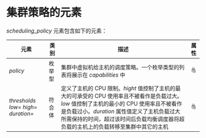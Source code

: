 # 集群策略的元素

*scheduling\_policy* 元素包含如下的元素：

|元素|类别|描述|属性|
|----|----|----|----|
|*policy*|枚举型|集群中虚拟机给主机的调度策略。一个枚举类型的列表将展示在 *capabilities* 中|![](../images/lock.png)|
|*thresholds low= high= duration=*|符合体|定义了主机的 CPU 限制。*hight* 值控制了主机的最大的可承受的 CPU 使用率且不被看作是负载过大。*low* 值控制了主机的最小的 CPU 使用率且不被看作是负载过小。*duration* 属性值定义了主机负载过大所需保持的时间，超过该时间后负载均衡调度器将超负载的主机上的负载转移至集群中其它的主机|![](../images/lock.png)|

